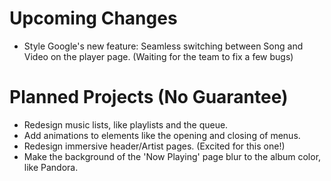 # Upcoming Changes
- Style Google's new feature: Seamless switching between Song and Video on the player page. (Waiting for the team to fix a few bugs)

# Planned Projects (No Guarantee)

- Redesign music lists, like playlists and the queue.
- Add animations to elements like the opening and closing of menus.
- Redesign immersive header/Artist pages. (Excited for this one!)
- Make the background of the 'Now Playing' page blur to the album color, like Pandora.
